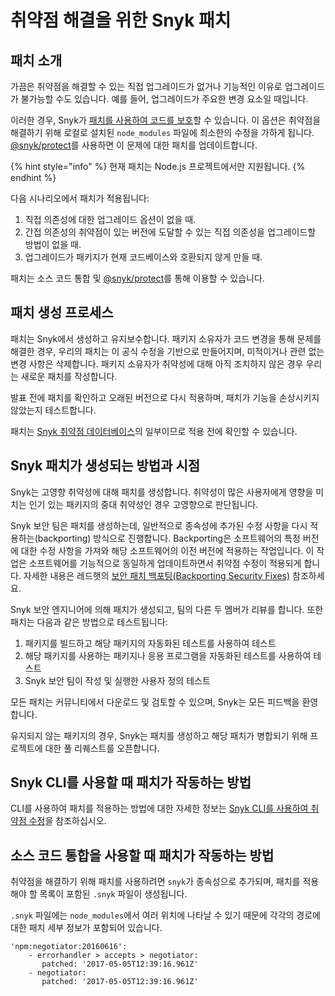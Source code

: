 # 취약점 해결을 위한 Snyk 패치

## 패치 소개

가끔은 취약점을 해결할 수 있는 직접 업그레이드가 없거나 기능적인 이유로 업그레이드가 불가능할 수도 있습니다. 예를 들어, 업그레이드가 주요한 변경 요소일 때입니다.

이러한 경우, Snyk가 [패치를 사용하여 코드를 보호](../../../snyk-cli/scan-and-maintain-projects-using-the-cli/snyk-protect-package.md)할 수 있습니다. 이 옵션은 취약점을 해결하기 위해 로컬로 설치된 `node_modules` 파일에 최소한의 수정을 가하게 됩니다. [@snyk/protect](https://github.com/snyk/cli/tree/master/packages/snyk-protect)를 사용하면 이 문제에 대한 패치를 업데이트합니다.

{% hint style="info" %}
현재 패치는 Node.js 프로젝트에서만 지원됩니다.
{% endhint %}

다음 시나리오에서 패치가 적용됩니다:

1. 직접 의존성에 대한 업그레이드 옵션이 없을 때.
2. 간접 의존성의 취약점이 있는 버전에 도달할 수 있는 직접 의존성을 업그레이드할 방법이 없을 때.
3. 업그레이드가 패키지가 현재 코드베이스와 호환되지 않게 만들 때.

패치는 소스 코드 통합 및 [@snyk/protect](https://github.com/snyk/cli/tree/master/packages/snyk-protect)를 통해 이용할 수 있습니다.

## 패치 생성 프로세스

패치는 Snyk에서 생성하고 유지보수합니다. 패키지 소유자가 코드 변경을 통해 문제를 해결한 경우, 우리의 패치는 이 공식 수정을 기반으로 만들어지며, 미적이거나 관련 없는 변경 사항은 삭제합니다. 패키지 소유자가 취약성에 대해 아직 조치하지 않은 경우 우리는 새로운 패치를 작성합니다.

발표 전에 패치를 확인하고 오래된 버전으로 다시 적용하며, 패치가 기능을 손상시키지 않았는지 테스트합니다.

패치는 [Snyk 취약점 데이터베이스](snyk-vulnerability-database.md)의 일부이므로 적용 전에 확인할 수 있습니다.

## Snyk 패치가 생성되는 방법과 시점

Snyk는 고영향 취약성에 대해 패치를 생성합니다. 취약성이 많은 사용자에게 영향을 미치는 인기 있는 패키지의 중대 취약성인 경우 고영향으로 판단됩니다.

Snyk 보안 팀은 패치를 생성하는데, 일반적으로 종속성에 추가된 수정 사항을 다시 적용하는(backporting) 방식으로 진행합니다. Backporting은 소프트웨어의 특정 버전에 대한 수정 사항을 가져와 해당 소프트웨어의 이전 버전에 적용하는 작업입니다. 이 작업은 소프트웨어를 기능적으로 동일하게 업데이트하면서 취약점 수정이 적용되게 합니다. 자세한 내용은 레드햇의 [보안 패치 백포팅(Backporting Security Fixes)](https://access.redhat.com/security/updates/backporting) 참조하세요.

Snyk 보안 엔지니어에 의해 패치가 생성되고, 팀의 다른 두 멤버가 리뷰를 합니다. 또한 패치는 다음과 같은 방법으로 테스트됩니다:

1. 패키지를 빌드하고 해당 패키지의 자동화된 테스트를 사용하여 테스트
2. 해당 패키지를 사용하는 패키지나 응용 프로그램을 자동화된 테스트를 사용하여 테스트
3. Snyk 보안 팀이 작성 및 실행한 사용자 정의 테스트

모든 패치는 커뮤니티에서 다운로드 및 검토할 수 있으며, Snyk는 모든 피드백을 환영합니다.

유지되지 않는 패키지의 경우, Snyk는 패치를 생성하고 해당 패치가 병합되기 위해 프로젝트에 대한 풀 리퀘스트를 오픈합니다.

## Snyk CLI를 사용할 때 패치가 작동하는 방법

CLI를 사용하여 패치를 적용하는 방법에 대한 자세한 정보는 [Snyk CLI를 사용하여 취약점 수정](../../../snyk-cli/scan-and-maintain-projects-using-the-cli/fix-vulnerabilities-using-the-snyk-cli.md)을 참조하십시오.

## 소스 코드 통합을 사용할 때 패치가 작동하는 방법

취약점을 해결하기 위해 패치를 사용하려면 `snyk`가 종속성으로 추가되며, 패치를 적용해야 할 목록이 포함된 `.snyk` 파일이 생성됩니다.

`.snyk` 파일에는 `node_modules`에서 여러 위치에 나타날 수 있기 때문에 각각의 경로에 대한 패치 세부 정보가 포함되어 있습니다.

```plaintext
'npm:negotiator:20160616':
    - errorhandler > accepts > negotiator:
       patched: '2017-05-05T12:39:16.961Z'
    - negotiator: 
       patched: '2017-05-05T12:39:16.961Z'
```
